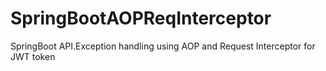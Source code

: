 # SpringBootAOPReqInterceptor
SpringBoot API.Exception handling using AOP and Request Interceptor for JWT token
